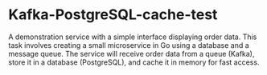 # Kafka-PostgreSQL-cache-test
A demonstration service with a simple interface displaying order data.  This task involves creating a small microservice in Go using a database and a message queue. The service will receive order data from a queue (Kafka), store it in a database (PostgreSQL), and cache it in memory for fast access.
